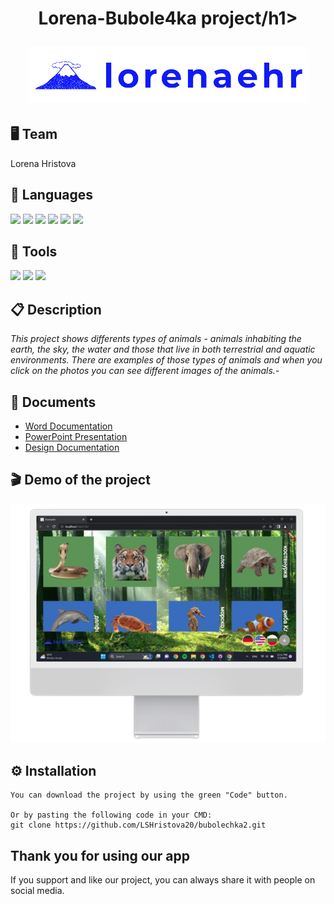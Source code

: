 <h1 align="center">Lorena-Bubole4ka project/h1>
<p align="center">
<img src="assets/l_logo.png" width="450px">
</p>

## 🖥 Team
Lorena Hristova

## 🚀 Languages 

<p align="left"> 
    <img src="https://yongzhenlow.gallerycdn.vsassets.io/extensions/yongzhenlow/dart-built-value-snippets/1.1.2/1644383280101/Microsoft.VisualStudio.Services.Icons.Default" width = "50px"> 
    <img src="https://pathcreatortutorial.com/wp-content/uploads/2022/01/c-1.png" width = "50px"/>
    <img src="https://upload.wikimedia.org/wikipedia/commons/thumb/6/61/HTML5_logo_and_wordmark.svg/220px-HTML5_logo_and_wordmark.svg.png" width = "50px"/>
    <img src="https://upload.wikimedia.org/wikipedia/commons/thumb/1/18/C_Programming_Language.svg/1200px-C_Programming_Language.svg.png" width = "44px"/>
    <img src="https://developer.apple.com/swift/images/swift-og.png" width = "44px"/>
    <img src="https://cmake.org/wp-content/uploads/2018/11/cmake_logo_slider.png" width = "75px"/>
     

  ## 🔧 Tools 
  <p align="left"> 
    <img src="https://img.icons8.com/color/48/000000/visual-studio-code-2019.png"/>
    <img src="https://img.icons8.com/color/48/000000/git.png"/>
    <img src="https://img.icons8.com/fluency/48/000000/adobe-photoshop.png"/>
      
 ## 📋 Description
    
*This project shows differents types of animals - animals inhabiting the earth, the sky, the water and those that live in both terrestrial and aquatic environments. There are examples of those types of animals and when you click on the photos you can see different images of the animals.-*   
      
 ## 📄 Documents
      
- [Word Documentation](https://codingburgas-my.sharepoint.com/:w:/g/personal/sysolakov20_codingburgas_bg/EbVJJMJHvAFLl7hX-e8m6IMBDULhAsUT_3YhBrngkOruqQ?e=H3CfLV)
- [PowerPoint Presentation](https://codingburgas-my.sharepoint.com/:p:/g/personal/sysolakov20_codingburgas_bg/EXv395rgGdpHqVZFLU5n2vEB0z7IRLcUZEfh0oayBEjgaQ?e=SzXvfj)
- [Design Documentation](https://codingburgas-my.sharepoint.com/:b:/g/personal/sysolakov20_codingburgas_bg/EVNvugMhCoxIr35jKeKSuxcBf0iWpWsszUG491FtHGVVSQ?e=waZLoe)
      
## 🎬 Demo of the project 

<p align="center">
<img  src="assets/demo.png" width = "700px" >
</p>

## ⚙ Installation
```
You can download the project by using the green "Code" button.

Or by pasting the following code in your CMD:
git clone https://github.com/LSHristova20/bubolechka2.git
```
## Thank you for using our app
If you support and like our project, you can always share it with people on social media.
   
